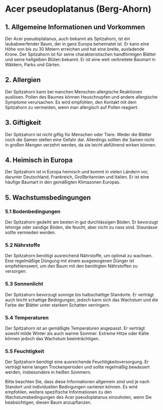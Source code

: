 # Acer pseudoplatanus (Berg-Ahorn)

## 1. Allgemeine Informationen und Vorkommen
Der Acer pseudoplatanus, auch bekannt als Spitzahorn, ist ein laubabwerfender Baum, der in ganz Europa beheimatet ist. Er kann eine Höhe von bis zu 30 Metern erreichen und hat eine breite, ausladende Krone. Der Spitzahorn ist für seine charakteristischen handförmigen Blätter und seine hellgelben Blüten bekannt. Er ist eine weit verbreitete Baumart in Wäldern, Parks und Gärten.

## 2. Allergien
Der Spitzahorn kann bei manchen Menschen allergische Reaktionen auslösen. Pollen des Baumes können Heuschnupfen und andere allergische Symptome verursachen. Es wird empfohlen, den Kontakt mit dem Spitzahorn zu vermeiden, wenn man allergisch auf Pollen reagiert.

## 3. Giftigkeit
Der Spitzahorn ist nicht giftig für Menschen oder Tiere. Weder die Blätter noch die Samen stellen eine Gefahr dar. Allerdings sollten die Samen nicht in großen Mengen verzehrt werden, da sie leicht abführend wirken können.

## 4. Heimisch in Europa
Der Spitzahorn ist in Europa heimisch und kommt in vielen Ländern vor, darunter Deutschland, Frankreich, Großbritannien und Italien. Er ist eine häufige Baumart in den gemäßigten Klimazonen Europas.

## 5. Wachstumsbedingungen
### 5.1 Bodenbedingungen
Der Spitzahorn gedeiht am besten in gut durchlässigen Böden. Er bevorzugt lehmige oder sandige Böden, die feucht, aber nicht zu nass sind. Staunässe sollte vermieden werden.

### 5.2 Nährstoffe
Der Spitzahorn benötigt ausreichend Nährstoffe, um optimal zu wachsen. Eine regelmäßige Düngung mit einem ausgewogenen Dünger ist empfehlenswert, um den Baum mit den benötigten Nährstoffen zu versorgen.

### 5.3 Sonnenlicht
Der Spitzahorn bevorzugt sonnige bis halbschattige Standorte. Er verträgt auch leicht schattige Bedingungen, jedoch kann sich das Wachstum und die Farbe der Blätter unter starkem Schatten verringern.

### 5.4 Temperaturen
Der Spitzahorn ist an gemäßigte Temperaturen angepasst. Er verträgt sowohl milde Winter als auch warme Sommer. Extreme Hitze oder Kälte können jedoch das Wachstum beeinträchtigen.

### 5.5 Feuchtigkeit
Der Spitzahorn benötigt eine ausreichende Feuchtigkeitsversorgung. Er verträgt keine langen Trockenperioden und sollte regelmäßig bewässert werden, insbesondere in heißen Sommern.

Bitte beachten Sie, dass diese Informationen allgemein sind und je nach Standort und individuellen Bedingungen variieren können. Es wird empfohlen, weitere spezifische Informationen zu den Wachstumsbedingungen des Acer pseudoplatanus einzuholen, wenn Sie beabsichtigen, diesen Baum anzupflanzen.
